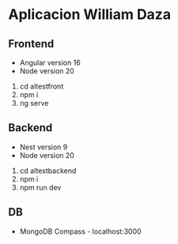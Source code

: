 # Aplicacion William Daza

## Frontend
- Angular version 16
- Node version 20

1. cd altestfront
2. npm i
3. ng serve

## Backend
- Nest version 9
- Node version 20

1. cd altestbackend
2. npm i
3. npm run dev 

## DB
- MongoDB Compass - localhost:3000